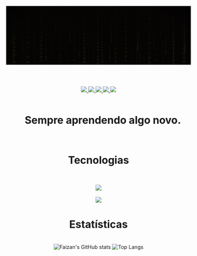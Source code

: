 <div>
  <img src="./backgroundd.jpg" alt="Background"/>
</div>
<h1></h1>
<br/>
<div align="center">
  <a href="https://www.linkedin.com/in/fellype-souza-32a083261/" target="_blank">
    <img src="https://img.shields.io/badge/LinkedIn-0077B5?style=for-the-badge&logo=linkedin&logoColor=white"/>
  </a>
  <a href="mailto:fellypedev22@gmail.com" target="_blank">
    <img src="https://img.shields.io/badge/Gmail-D14836?style=for-the-badge&logo=gmail&logoColor=white"/>
  </a>
  <a href="https://www.codewars.com/users/fellypessouza/">
    <img src="https://img.shields.io/badge/Codewars-B1361E?style=for-the-badge&logo=codewars&logoColor=white"/>
  </a>
  <a href="https://leetcode.com/u/FellypeSouza/">
    <img src="https://img.shields.io/badge/LeetCode-000000?style=for-the-badge&logo=LeetCode&logoColor=#d16c06" href=""/>
  </a>
  <a href="https://www.hackerrank.com/profile/fellypedev22">
    <img src="https://img.shields.io/badge/HackerRank-107C10?style=for-the-badge&logo=HackerRank&logoColor=black"/>
  </a>
</div>
<br>
<div id="toc" align="center">
  <ul style="list-style: none">
    <summary>
      <h1> Sempre aprendendo algo novo. </h1>
    </summary>
  </ul>
</div>

<br>
<h1 align="center">Tecnologias</h1>

<br>
<p align="center">
  <a href="https://skillicons.dev">
    <img src="https://skillicons.dev/icons?i=html,css,sass,js,react,bootstrap,cs" />
  </a>
</p>
<p align="center">
  <a href="https://skillicons.dev">
    <img src="https://skillicons.dev/icons?i=git,github,linux," />
  </a>
</p>

<h1 align="center">Estatísticas</h1>

<br>
<div align="center">
<img alt="Faizan's GitHub stats" width="450" src="https://github-readme-stats.vercel.app/api?username=FellypeSouza&custom_title=Github+Stats&bg_color=00000000&hide_border=true&show_icons=true&text_color=667799&title_color=388286&icon_color=388286">
<img alt="Top Langs" width="350" src="https://github-readme-stats.vercel.app/api/top-langs/?username=FellypeSouza&layout=compact&hide_border=true&bg_color=00000000&text_color=667799&custom_title=Top+Languages&title_color=388286">
</div>


